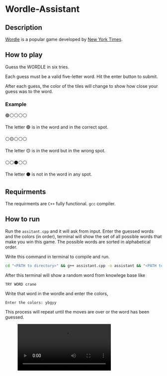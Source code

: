 # Wordle-Assistant

## Description

[Wordle](https://www.nytimes.com/games/wordle/index.html) is a popular game developed by [New York Times](https://www.nytimes.com/).

## How to play

Guess the WORDLE in six tries.

Each guess must be a valid five-letter word. Hit the enter button to submit.

After each guess, the color of the tiles will change to show how close your guess was to the word.

### Example

🟢⚪⚪⚪⚪

The letter 🟢 is in the word and in the correct spot.

⚪🟡⚪⚪⚪

The letter 🟡 is in the word but in the wrong spot.

⚪⚪⚫⚪⚪

The letter ⚫ is not in the word in any spot.

## Requirments

The requirments are `C++` fully functional. `gcc` compiler.

## How to run

Run the `assitant.cpp` and it will ask from input. Enter the guessed words and the colors (in order), terminal will show the set of all possible words that make you win this game. The possible words are sorted in alphabetical order.

Write this command in terminal to compile and run.

```bash
cd "<PATH to directory>" && g++ assistant.cpp -o assistant && "<PATH to directory>/"assistant
```

After this terminal will show a random word from knowlege base like

```
TRY WORD crane
```

Write that word in the wordle and enter the colors,

```
Enter the colors: ybgyy
```

This process will repeat until the moves are over or the word has been guessed.

<figure class="video_container">
  <video controls="true" allowfullscreen="true">
    <source src="test.webm" type="video/webm">
  </video>
</figure>
